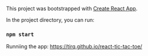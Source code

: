 This project was bootstrapped with [Create React App](https://github.com/facebook/create-react-app).

In the project directory, you can run:

### `npm start`

Runniing the app: https://tirq.github.io/react-tic-tac-toe/
